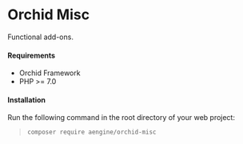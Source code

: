 Orchid Misc
====
Functional add-ons.

#### Requirements
* Orchid Framework
* PHP >= 7.0

#### Installation
Run the following command in the root directory of your web project:
  
> `composer require aengine/orchid-misc`
